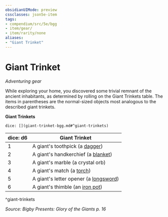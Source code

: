 ```yaml
---
obsidianUIMode: preview
cssclasses: json5e-item
tags:
- compendium/src/5e/bgg
- item/gear/
- item/rarity/none
aliases: 
- "Giant Trinket"
---
```

# Giant Trinket
*Adventuring gear*  


While exploring your home, you discovered some trivial remnant of the ancient inhabitants, as determined by rolling on the Giant Trinkets table. The items in parentheses are the normal-sized objects most analogous to the described giant trinkets.

**Giant Trinkets**

`dice: [](giant-trinket-bgg.md#^giant-trinkets)`

| dice: d6 | Giant Trinket |
|----------|---------------|
| 1 | A giant's toothpick (a [dagger](2-Mechanics/CLI/items/dagger.md)) |
| 2 | A giant's handkerchief (a [blanket](2-Mechanics/CLI/items/blanket.md)) |
| 3 | A giant's marble (a crystal orb) |
| 4 | A giant's match (a [torch](2-Mechanics/CLI/items/torch.md)) |
| 5 | A giant's letter opener (a [longsword](2-Mechanics/CLI/items/longsword.md)) |
| 6 | A giant's thimble (an [iron pot](2-Mechanics/CLI/items/iron-pot.md)) |
^giant-trinkets

*Source: Bigby Presents: Glory of the Giants p. 16*